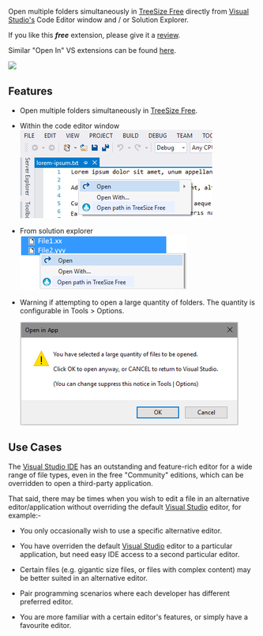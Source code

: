 [ThirdPartyAppHomePage]: https://www.jam-software.com/treesize_free/
[VSMarketplaceUrl]: https://marketplace.visualstudio.com/items?itemName=GregTrevellick.OpenInTreeSizeFree
[VSMarketplaceReviewsUrl]: https://marketplace.visualstudio.com/items?itemName=GregTrevellick.OpenInTreeSizeFree#review-details
Open multiple folders simultaneously in [TreeSize Free][ThirdPartyAppHomePage] directly from [Visual Studio's][VisualStudioURL] Code Editor window and / or Solution Explorer.


If you like this ***free*** extension, please give it a [review][VSMarketplaceReviewsUrl].

Similar "Open In" VS extensions can be found [here](https://marketplace.visualstudio.com/search?term=trevellick&target=VS&sortBy=Relevance).

[![][ThirdPartyAppOfficialLogo]][ThirdPartyAppHomePage]


## Features

- Open multiple folders simultaneously in [TreeSize Free][ThirdPartyAppHomePage].

- Within the code editor window
  ![](ReadMeScreenShot_CodeEditorWindow.png)

- From solution explorer
  ![](ReadMeScreenShot_ContextMenu.png)

- Warning if attempting to open a large quantity of folders. The quantity is configurable in Tools > Options.

  ![](../Generic_ReadMeScreenShot_WarningLargeQuantity.png)


## Use Cases

The [Visual Studio IDE][VisualStudioURL] has an outstanding and feature-rich editor for a wide range of file types, even in the free "Community" editions, which can be overridden to open a third-party application.

That said, there may be times when you wish to edit a file in an alternative editor/application without overriding the default [Visual Studio][VisualStudioURL] editor, for example:-

- You only occasionally wish to use a specific alternative editor.

- You have overriden the default [Visual Studio][VisualStudioURL] editor to a particular application, but need easy IDE access to a second particular editor.

- Certain files (e.g. gigantic size files, or files with complex content) may be better suited in an alternative editor.

- Pair programming scenarios where each developer has different preferred editor.

- You are more familiar with a certain editor's features, or simply have a favourite editor.


[ThirdPartyAppOfficialLogo]: ThirdPartyLogo.png
[VisualStudioURL]: https://www.visualstudio.com/
